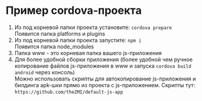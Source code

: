 # Пример cordova-проекта
1) Из под корневой папки проекта установите: `cordova prepare`<br>
Появится папка platforms и plugins
2) Из под корневой папки проекта запустите: `npm i`<br>
Появится папка node_modules
3) Папка www - это корневая папка вашего js-приложения
4) Для более удобной сборки приложения (более удобной чем ручное копирование файлов js-приложения в www и запуска `cordova build android` через консоль)<br>
Можно использовать скрипты для автокопирование js-приложения и билдинга apk-шки прямо из проекта с js-приложением. Скрипты тут: `https://github.com/theZMI/default-js-app`